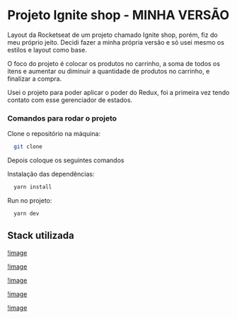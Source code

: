 # Projeto Ignite shop - MINHA VERSÃO

Layout da Rocketseat de um projeto chamado Ignite shop, porém, fiz do meu próprio
jeito. Decidi fazer a minha própria versão e só usei mesmo os estilos e layout como base.

O foco do projeto é colocar os produtos no carrinho, a soma de todos os itens e aumentar ou diminuir a quantidade de produtos no carrinho, e finalizar a compra.

Usei o projeto para poder aplicar o poder do Redux, foi a primeira vez tendo contato com esse gerenciador de estados.

### Comandos para rodar o projeto

Clone o repositório na máquina:

```bash
  git clone
```

Depois coloque os seguintes comandos

Instalação das dependências:

```bash
  yarn install
```

Run no projeto:

```bash
  yarn dev
```

## Stack utilizada

[!image](https://img.shields.io/badge/React-20232A?style=for-the-badge&logo=react&logoColor=61DAFB)

[!image](https://img.shields.io/badge/TypeScript-007ACC?style=for-the-badge&logo=typescript&logoColor=white)

[!image](https://img.shields.io/badge/Redux-593D88?style=for-the-badge&logo=redux&logoColor=white)

[!image](https://img.shields.io/badge/Tailwind_CSS-38B2AC?style=for-the-badge&logo=tailwind-css&logoColor=white)

[!image](https://img.shields.io/badge/React_Router-CA4245?style=for-the-badge&logo=react-router&logoColor=white)
